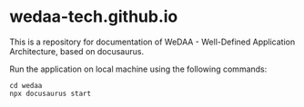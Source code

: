 # wedaa-tech.github.io

This is a repository for documentation of WeDAA - Well-Defined Application Architecture, based on docusaurus.

Run the application on local machine using the following commands:

```
cd wedaa
npx docusaurus start
```